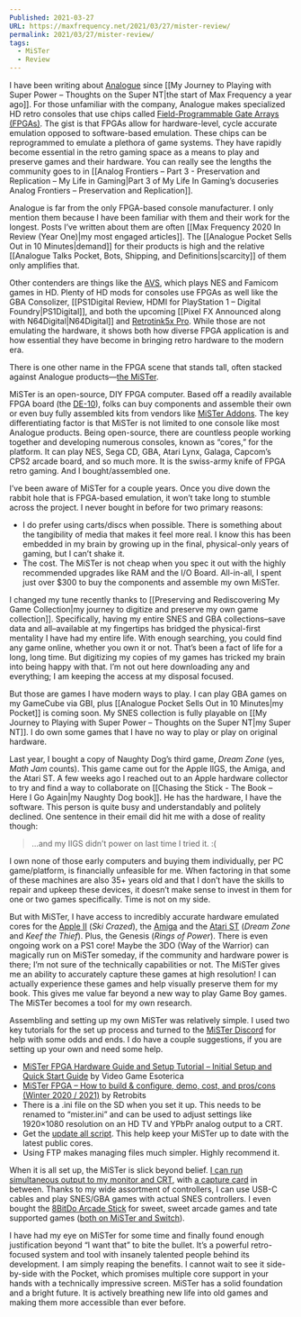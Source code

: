 ```yaml
---
Published: 2021-03-27
URL: https://maxfrequency.net/2021/03/27/mister-review/
permalink: 2021/03/27/mister-review/
tags:
  - MiSTer
  - Review
---
```

I have been writing about [Analogue](https://www.analogue.co/) since [[My Journey to Playing with Super Power – Thoughts on the Super NT|the start of Max Frequency a year ago]]. For those unfamiliar with the company, Analogue makes specialized HD retro consoles that use chips called [Field-Programmable Gate Arrays (FPGAs)](https://en.wikipedia.org/wiki/Field-programmable_gate_array). The gist is that FPGAs allow for hardware-level, cycle accurate emulation opposed to software-based emulation. These chips can be reprogrammed to emulate a plethora of game systems. They have rapidly become essential in the retro gaming space as a means to play and preserve games and their hardware. You can really see the lengths the community goes to in [[Analog Frontiers – Part 3 - Preservation and Replication – My Life in Gaming|Part 3 of My Life In Gaming’s docuseries Analog Frontiers – Preservation and Replication]].

Analogue is far from the only FPGA-based console manufacturer. I only mention them because I have been familiar with them and their work for the longest. Posts I’ve written about them are often [[Max Frequency 2020 In Review (Year One)|my most engaged articles]]. The [[Analogue Pocket Sells Out in 10 Minutes|demand]] for their products is high and the relative [[Analogue Talks Pocket, Bots, Shipping, and Definitions|scarcity]] of them only amplifies that.

Other contenders are things like the [AVS](https://www.retrousb.com/index.php?cPath=36), which plays NES and Famicom games in HD. Plenty of HD mods for consoles use FPGAs as well like the GBA Consolizer, [[PS1Digital Review, HDMI for PlayStation 1 – Digital Foundry|PS1Digital]], and both the upcoming [[Pixel FX Announced along with N64Digital|N64Digital]] and [Retrotink5x Pro](https://twitter.com/retrotink2/status/1371966641437773828). While those are not emulating the hardware, it shows both how diverse FPGA application is and how essential they have become in bringing retro hardware to the modern era.

There is one other name in the FPGA scene that stands tall, often stacked against Analogue products—[the MiSTer](https://github.com/MiSTer-devel/Main_MiSTer/wiki).

MiSTer is an open-source, DIY FPGA computer. Based off a readily available FPGA board (the [DE-10](https://www.digikey.com/en/products/detail/terasic-inc./P0496/6817231)), folks can buy components and assemble their own or even buy fully assembled kits from vendors like [MiSTer Addons](https://misteraddons.com/). The key differentiating factor is that MiSTer is not limited to one console like most Analogue products. Being open-source, there are countless people working together and developing numerous consoles, known as “cores,” for the platform. It can play NES, Sega CD, GBA, Atari Lynx, Galaga, Capcom’s CPS2 arcade board, and so much more. It is the swiss-army knife of FPGA retro gaming. And I bought/assembled one.

I’ve been aware of MiSTer for a couple years. Once you dive down the rabbit hole that is FPGA-based emulation, it won’t take long to stumble across the project. I never bought in before for two primary reasons:

- I do prefer using carts/discs when possible. There is something about the tangibility of media that makes it feel more real. I know this has been embedded in my brain by growing up in the final, physical-only years of gaming, but I can’t shake it.
- The cost. The MiSTer is not cheap when you spec it out with the highly recommended upgrades like RAM and the I/O Board. All-in-all, I spent just over $300 to buy the components and assemble my own MiSTer.

I changed my tune recently thanks to [[Preserving and Rediscovering My Game Collection|my journey to digitize and preserve my own game collection]]. Specifically, having my entire SNES and GBA collections–save data and all–available at my fingertips has bridged the physical-first mentality I have had my entire life. With enough searching, you could find any game online, whether you own it or not. That’s been a fact of life for a long, long time. But digitizing my copies of my games has tricked my brain into being happy with that. I’m not out here downloading any and everything; I am keeping the access at my disposal focused.

But those are games I have modern ways to play. I can play GBA games on my GameCube via GBI, plus [[Analogue Pocket Sells Out in 10 Minutes|my Pocket]] is coming soon. My SNES collection is fully playable on [[My Journey to Playing with Super Power – Thoughts on the Super NT|my Super NT]]. I do own some games that I have no way to play or play on original hardware.

Last year, I bought a copy of Naughty Dog’s third game, *Dream Zone* (yes, *Math Jam* counts). This game came out for the Apple IIGS, the Amiga, and the Atari ST. A few weeks ago I reached out to an Apple hardware collector to try and find a way to collaborate on [[Chasing the Stick - The Book – Here I Go Again|my Naughty Dog book]]. He has the hardware, I have the software. This person is quite busy and understandably and politely declined. One sentence in their email did hit me with a dose of reality though:

> …and my IIGS didn’t power on last time I tried it.  :(

I own none of those early computers and buying them individually, per PC game/platform, is financially unfeasible for me. When factoring in that some of these machines are also 35+ years old and that I don’t have the skills to repair and upkeep these devices, it doesn’t make sense to invest in them for one or two games specifically. Time is not on my side.

But with MiSTer, I have access to incredibly accurate hardware emulated cores for the [Apple II](https://github.com/MiSTer-devel/Apple-II_MiSTer) (*Ski Crazed*), the [Amiga](https://github.com/MiSTer-devel/Minimig-AGA_MiSTer) and the [Atari ST](https://github.com/MiSTer-devel/AtariST_MiSTer) (*Dream Zone* and *Keef the Thief*). Plus, the Genesis (*Rings of Power*). There is even ongoing work on a PS1 core! Maybe the 3DO (Way of the Warrior) can magically run on MiSTer someday, if the community and hardware power is there; I’m not sure of the technically capabilities or not. The MiSTer gives me an ability to accurately capture these games at high resolution! I can actually experience these games and help visually preserve them for my book. This gives me value far beyond a new way to play Game Boy games. The MiSTer becomes a tool for my own research.

Assembling and setting up my own MiSTer was relatively simple. I used two key tutorials for the set up process and turned to the [MiSTer Discord](https://discord.gg/4xKVg4XVYn) for help with some odds and ends. I do have a couple suggestions, if you are setting up your own and need some help.

- [MiSTer FPGA Hardware Guide and Setup Tutorial – Initial Setup and Quick Start Guide](https://youtu.be/pZEpusjC6QA) by Video Game Esoterica
- [MiSTer FPGA – How to build & configure, demo, cost, and pros/cons (Winter 2020 / 2021)](https://youtu.be/-IP0k3GatHE) by Retrobits
- There is a .ini file on the SD when you set it up. This needs to be renamed to “mister.ini” and can be used to adjust settings like 1920×1080 resolution on an HD TV and YPbPr analog output to a CRT.
- Get the [update all script](https://github.com/theypsilon/Update_All_MiSTer). This help keep your MiSTer up to date with the latest public cores.
- Using FTP makes managing files much simpler. Highly recommend it.

When it is all set up, the MiSTer is slick beyond belief. [I can run simultaneous output to my monitor and CRT](https://twitter.com/MaxRoberts143/status/1373598304718716929), with [a capture card](https://twitter.com/MaxRoberts143/status/1373821777869168641) in between. Thanks to my wide assortment of controllers, I can use USB-C cables and play SNES/GBA games with actual SNES controllers. I even bought the [8BitDo Arcade Stick](https://www.8bitdo.com/arcade-stick/) for sweet, sweet arcade games and tate supported games ([both on MiSTer and Switch](https://twitter.com/MaxRoberts143/status/1371257339228082179)).

I have had my eye on MiSTer for some time and finally found enough justification beyond “I want that” to bite the bullet. It’s a powerful retro-focused system and tool with insanely talented people behind its development. I am simply reaping the benefits. I cannot wait to see it side-by-side with the Pocket, which promises multiple core support in your hands with a technically impressive screen. MiSTer has a solid foundation and a bright future. It is actively breathing new life into old games and making them more accessible than ever before.